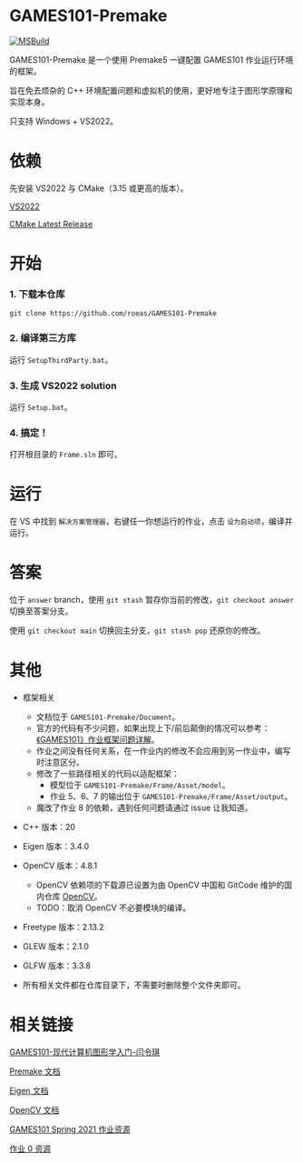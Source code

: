 # GAMES101-Premake
[![MSBuild](https://github.com/Hinageshi01/GAMES101-Premake/actions/workflows/msbuild.yml/badge.svg?branch=main)](https://github.com/Hinageshi01/GAMES101-Premake/actions/workflows/msbuild.yml)

GAMES101-Premake 是一个使用 Premake5 一键配置 GAMES101 作业运行环境的框架。

旨在免去烦杂的 C++ 环境配置问题和虚拟机的使用，更好地专注于图形学原理和实现本身。

只支持 Windows + VS2022。

# 依赖
先安装 VS2022 与 CMake（3.15 或更高的版本）。

[VS2022](https://visualstudio.microsoft.com/zh-hans/downloads/)

[CMake Latest Release](https://cmake.org/download/)

# 开始
### 1. 下载本仓库
`git clone https://github.com/roeas/GAMES101-Premake`

### 2. 编译第三方库
运行 `SetupThirdParty.bat`。

### 3. 生成 VS2022 solution
运行 `Setup.bat`。

### 4. 搞定！
打开根目录的 `Frame.sln` 即可。

# 运行
在 VS 中找到 `解决方案管理器`，右键任一你想运行的作业，点击 `设为启动项`，编译并运行。

# 答案
位于 `answer` branch，使用 `git stash` 暂存你当前的修改，`git checkout answer` 切换至答案分支。

使用 `git checkout main` 切换回主分支，`git stash pop` 还原你的修改。

# 其他
- 框架相关
  - 文档位于 `GAMES101-Premake/Document`。
  - 官方的代码有不少问题，如果出现上下/前后颠倒的情况可以参考：[《GAMES101》作业框架问题详解](https://zhuanlan.zhihu.com/p/509902950)。
  - 作业之间没有任何关系，在一作业内的修改不会应用到另一作业中，编写时注意区分。
  - 修改了一些路径相关的代码以适配框架：
    - 模型位于 `GAMES101-Premake/Frame/Asset/model`。
    - 作业 5、6、7 的输出位于 `GAMES101-Premake/Frame/Asset/output`。
  - 魔改了作业 8 的依赖，遇到任何问题请通过 issue 让我知道。

- C++ 版本：20

- Eigen 版本：3.4.0

- OpenCV 版本：4.8.1
  - OpenCV 依赖项的下载源已设置为由 OpenCV 中国和 GitCode 维护的国内仓库 [OpenCV](https://gitcode.net/opencv/opencv)。
  - TODO：取消 OpenCV 不必要模块的编译。

- Freetype 版本：2.13.2

- GLEW 版本：2.1.0

- GLFW 版本：3.3.8

- 所有相关文件都在仓库目录下，不需要时删除整个文件夹即可。

# 相关链接
[GAMES101-现代计算机图形学入门-闫令琪](https://www.bilibili.com/video/BV1X7411F744/)

[Premake 文档](https://premake.github.io/)

[Eigen 文档](https://eigen.tuxfamily.org/dox/)

[OpenCV 文档](https://docs.opencv.org/4.8.0/index.html)

[GAMES101 Spring 2021 作业资源](https://games-cn.org/forums/topic/s2021-games101-zuoyehuizong/)

[作业 0 资源](https://github.com/slicol/Games101-Homework-Win)
